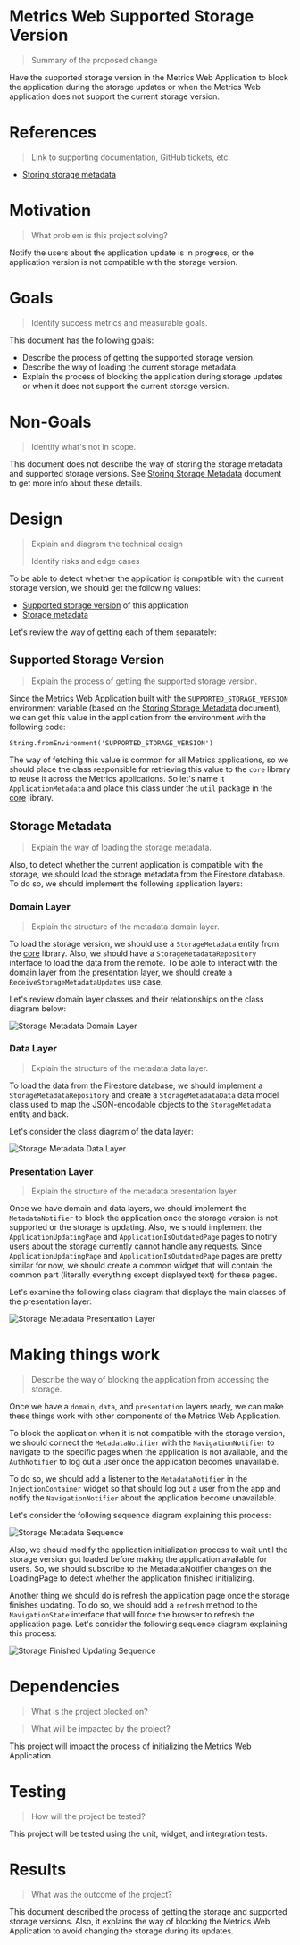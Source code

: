 # Metrics Web Supported Storage Version
> Summary of the proposed change

Have the supported storage version in the Metrics Web Application to block the application during the storage updates or when the Metrics Web application does not support the current storage version.

# References
> Link to supporting documentation, GitHub tickets, etc.

- [Storing storage metadata](https://github.com/platform-platform/monorepo/blob/master/metrics/docs/01_storing_storage_metadata.md)

# Motivation
> What problem is this project solving?

Notify the users about the application update is in progress, or the application version is not compatible with the storage version.

# Goals

> Identify success metrics and measurable goals.

This document has the following goals: 

- Describe the process of getting the supported storage version.
- Describe the way of loading the current storage metadata.
- Explain the process of blocking the application during storage updates or when it does not support the current storage version.

# Non-Goals

> Identify what's not in scope.

This document does not describe the way of storing the storage metadata and supported storage versions. See [Storing Storage Metadata](https://github.com/platform-platform/monorepo/blob/master/metrics/docs/01_storing_storage_metadata.md) document to get more info about these details.

# Design

> Explain and diagram the technical design
>
> Identify risks and edge cases

To be able to detect whether the application is compatible with the current storage version, we should get the following values: 

- [Supported storage version](#Supported-Storage-Version) of this application
- [Storage metadata](#Storage-Metadata)

Let's review the way of getting each of them separately: 

## Supported Storage Version
> Explain the process of getting the supported storage version.


Since the Metrics Web Application built with the `SUPPORTED_STORAGE_VERSION` environment variable (based on the [Storing Storage Metadata](https://github.com/platform-platform/monorepo/blob/master/metrics/docs/01_storing_storage_metadata.md#supported-storage-version) document), we can get this value in the application from the environment with the following code: 

`String.fromEnvironment('SUPPORTED_STORAGE_VERSION')`

The way of fetching this value is common for all Metrics applications, so we should place the class responsible for retrieving this value to the `core` library to reuse it across the Metrics applications. So let's name it `ApplicationMetadata` and place this class under the `util` package in the [core](https://github.com/platform-platform/monorepo/tree/master/metrics/core) library.

## Storage Metadata
> Explain the way of loading the storage metadata.

Also, to detect whether the current application is compatible with the storage, we should load the storage metadata from the Firestore database. To do so, we should implement the following application layers: 

### Domain Layer
> Explain the structure of the metadata domain layer.

To load the storage version, we should use a `StorageMetadata` entity from the [core](https://github.com/platform-platform/monorepo/tree/master/metrics/core) library. Also, we should have a `StorageMetadataRepository` interface to load the data from the remote. To be able to interact with the domain layer from the presentation layer, we should create a `ReceiveStorageMetadataUpdates` use case. 

Let's review domain layer classes and their relationships on the class diagram below: 

![Storage Metadata Domain Layer](http://www.plantuml.com/plantuml/proxy?cache=no&fmt=svg&src=https://raw.githubusercontent.com/platform-platform/monorepo/master/metrics/web/docs/features/supported_storage_version/diagrams/metadata_domain_class_diagram.puml)

### Data Layer
> Explain the structure of the metadata data layer.

To load the data from the Firestore database, we should implement a `StorageMetadataRepository` and create a `StorageMetadataData` data model class used to map the JSON-encodable objects to the `StorageMetadata` entity and back.

Let's consider the class diagram of the data layer: 

![Storage Metadata Data Layer](http://www.plantuml.com/plantuml/proxy?cache=no&fmt=svg&src=https://raw.githubusercontent.com/platform-platform/monorepo/master/metrics/web/docs/features/supported_storage_version/diagrams/metadata_data_class_diagram.puml)

### Presentation Layer
> Explain the structure of the metadata presentation layer.

Once we have domain and data layers, we should implement the `MetadataNotifier` to block the application once the storage version is not supported or the storage is updating. Also, we should implement the `ApplicationUpdatingPage` and `ApplicationIsOutdatedPage` pages to notify users about the storage currently cannot handle any requests. Since `ApplicationUpdatingPage` and `ApplicationIsOutdatedPage` pages are pretty similar for now, we should create a common widget that will contain the common part (literally everything except displayed text) for these pages.

Let's examine the following class diagram that displays the main classes of the presentation layer: 

![Storage Metadata Presentation Layer](http://www.plantuml.com/plantuml/proxy?cache=no&fmt=svg&src=https://raw.githubusercontent.com/platform-platform/monorepo/master/metrics/web/docs/features/supported_storage_version/diagrams/metadata_presentation_class_diagram.puml)

# Making things work
> Describe the way of blocking the application from accessing the storage. 

Once we have a `domain`, `data`, and `presentation` layers ready, we can make these things work with other components of the Metrics Web Application. 

To block the application when it is not compatible with the storage version, we should connect the `MetadataNotifier` with the `NavigationNotifier` to navigate to the specific pages when the application is not available, and the `AuthNotifier` to log out a user once the application becomes unavailable. 

To do so, we should add a listener to the `MetadataNotifier` in the `InjectionContainer` widget so that should log out a user from the app and notify the `NavigationNotifier` about the application become unavailable.

Let's consider the following sequence diagram explaining this process: 

![Storage Metadata Sequence](http://www.plantuml.com/plantuml/proxy?cache=no&fmt=svg&src=https://raw.githubusercontent.com/platform-platform/monorepo/master/metrics/web/docs/features/supported_storage_version/diagrams/metadata_sequence_diagram.puml)

Also, we should modify the application initialization process to wait until the storage version got loaded before making the application available for users. So, we should subscribe to the MetadataNotifier changes on the LoadingPage to detect whether the application finished initializing.

Another thing we should do is refresh the application page once the storage finishes updating. To do so, we should add a `refresh` method to the `NavigationState` interface that will force the browser to refresh the application page. Let's consider the following sequence diagram explaining this process: 

![Storage Finished Updating Sequence](http://www.plantuml.com/plantuml/proxy?cache=no&fmt=svg&src=https://raw.githubusercontent.com/platform-platform/monorepo/master/metrics/web/docs/features/supported_storage_version/diagrams/storage_finished_updating_sequence_diagram.puml)

# Dependencies

> What is the project blocked on?

> What will be impacted by the project?

This project will impact the process of initializing the Metrics Web Application.

# Testing

> How will the project be tested?

This project will be tested using the unit, widget, and integration tests.

# Results

> What was the outcome of the project?

This document described the process of getting the storage and supported storage versions. Also, it explains the way of blocking the Metrics Web Application to avoid changing the storage during its updates.
